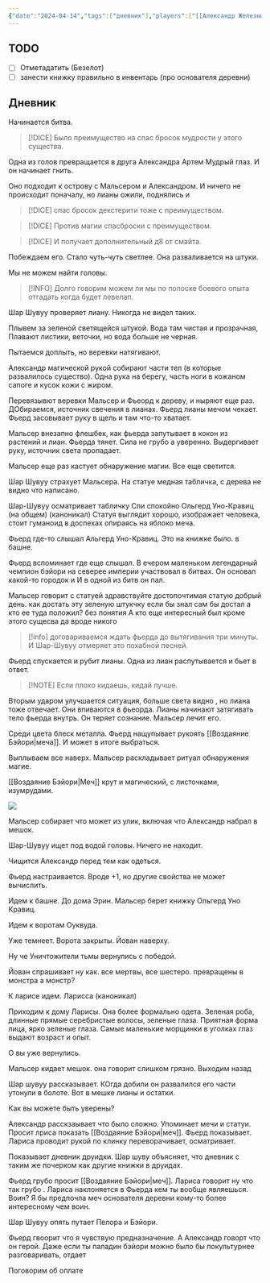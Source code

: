 ```yaml
---
{"date":"2024-04-14","tags":["дневник"],"players":["[[Александр Железный Кулак]]","[[Мальсер Лекмен]]","[[Фьерд Виггинс]]","[[Шар-Шувуу Полуночный]]"],"campaign":"Школа приключенцев Безелота. Переплетенные судьбы","world-date":"23 день весны 776","world-time-start":"после полудня","previous-session":"[[7 апреля 2024]]","next-session":"[[21 апреля 2024]]","dg-publish":true,"permalink":"/14-aprelya-2024/","dgPassFrontmatter":true}
---
```



## TODO
- [ ] Отметадатить (Безелот)
- [ ] занести книжку правильно в инвентарь (про основателя деревни)

## Дневник
Начинается битва.

> [!DICE] Было преимущество на спас бросок мудрости у этого существа.

Одна из голов превращается в друга Александра Артем Мудрый глаз. И он начинает гнить. 

Оно подходит к острову с Мальсером и Александром. И ничего не происходит поначалу, но лианы ожили, поднялись и 

> [!DICE] спас бросок декстерити тоже с преимуществом.

> [!DICE] Против магии спасброски с преимуществом.

> [!DICE] И получает дополнительный д8 от смайта.

Побеждаем его. Стало чуть-чуть светлее. Она разваливается на штуки. 

Мы не можем найти головы.

> [!INFO] Долго говорим можем ли мы по полоске боевого опыта отгадать когда будет левелап.

Шар Шувуу проверяет лиану. Никогда не видел таких. 

Плывем за зеленой светящейся штукой. Вода там чистая и прозрачная, Плавают листики, веточки, но вода больше не черная. 

Пытаемся доплыть, но веревки натягивают. 

Александр магической рукой собирают части тел (в которые развалилось существо). Одна рука на берегу, часть ноги в кожаном сапоге и кусок кожи с жиром. 

Перевязывют веревки Мальсер и Фьеорд к дереву, и ныряют еще раз. ДОбираемся, источник свечения в лианах. Фьерд лианы мечом чекает. Фьерд засовывает руку в щель и там что-то хватает. 

Мальсер внезапно флешбек, как фьерда запутывает в кокон из растений и лиан. Фьерда тянет. Сила не грубо а уверенно. Выдергивает руку, источник света пропадает. 

Мальсер еще раз кастует обнаружение магии. Все еще светится. 

Шар Шувуу страхует Мальсера. На статуе медная табличка, с дерева не видно что написано. 

Шар-Шувуу осматривает табличку
Спи спокойно Ольгерд Уно-Кравиц (на общем) (каноникал)
Статуя выглядит хорошо, изображает человека, стоит гуманоид в доспехах опираясь на яблоко меча.

Фьерд где-то слышал Альгерд Уно-Кравиц. Это на книжке было. в башне.

Фьерд  вспоминает где еще слышал. В ечером маленьком легендарный чемпион бэйори на северее империи участвовал в битвах. Он  основал какой-то городок и И в одной из битв он пал. 

Мальсер говорит с статуей
здравствуйте достопочтимая статую
добрый день. 
как достать эту зеленую штукчку
если бы знал сам бы достал
а кто ее туда положил?
без понятия
А кто еще интересный был кроме этого сущесва
да вроде никого

> [!info] договариваемся ждать фьерда до вытягивания три минуты. И Шар-Шувуу отмеряет это похабной песней. 

Фьерд спускается и рубит лианы.  Одна из лиан распутывается и бьет в ответ. 

> [!NOTE] Если плохо кидаешь, кидай лучше.

Вторым ударом улучшается ситуация, больше света видно , но лиана тоже отвечает. Они впиваются в фьеорда. 
Лианы начинают затягивать тело фьерда внутрь. Он теряет сознание. Мальсер лечит его. 

Среди цвета блеск металла.
Фьерд нащупывает рукоять [[Воздаяние Бэйори\|меча]]. И может в итоге выбраться. 

Выплываем все наверх. Мальсер раскладывает ритуал обнаружения магие.

[[Воздаяние Бэйори\|Меч]] крут и магический, с листочками, изумрудами.

![](https://dnd-day.org/worlds/faeton/assets/pages/pYjvcco1LSbD2WGF-pages-iVamUsgCb0IMrgye-image-Xk2eeJI02PY9ecUe.png)

Мальсер собирает что может из улик, включая что Александр набрал в мешок.

Шар-Шувуу ищет под водой головы. Ничего не находит. 

Чищится Александр перед тем как одеться. 

Фьерд настраивается. Вроде +1, но другие свойства не может вычислить. 

Идем к башне. До дома Эрин. Мальсер берет книжку
Ольгерд Уно Кравиц. 

Идем к воротам Оуквуда.

Уже темнеет. Ворота закрыты. Йован наверху. 

Ну че
Уничтожители тьмы вернулись с победой.

Йован спрашивает ну как.
все мертвы, все шестеро. превращены в монстра
а монстр?

К ларисе идем. Ларисса (каноникал)

Приходим к дому Ларисы. Она более формально одета. Зеленая роба, длинные прямые серебристые волосы, зеленые глаза. Приятная форма лица, ярко зеленые глаза. Самые маленькие морщинки в уголках глаз выдают возраст и опыт. 

О вы уже вернулись. 

Мальсер кидает мешок. она говорит слишком грязно. Выходим назад

Шар шувуу рассказывает. КОгда добили он развалился его части утонули в болоте. Вот в мешке лианы и остатки. 

Как вы можете  быть уверены?

Александр  расскзаывает что было сложно. Упоминает мечи и статуи. Просит лриса показать [[Воздаяние Бэйори\|меч]]. Фьерд показывает. Лариса проводит рукой по клинку переворачивает, осматривает. 

Показывает дневник друидки. Шар шуву объясняет, что дневник с таким же почерком как другие книжки в друидах.

Фьерд грубо просит [[Воздаяние Бэйори\|меч]]. Лариса говорит ну что так грубо . Лариса наклоняется в Фьерда кем ты вообще являешься. Воин? Я бы предпочла меч основателя деревни кому-то более интересному чем воин. 

Шар Шувуу опять путает Пелора и Бэйори. 

Фьерд гвоорит что я чувствую предназначение. А Александр говорт что он герой. Даже если ты паладин бэйори можно было бы покультурнее разговаривать, отдает 

Поговорим об оплате 